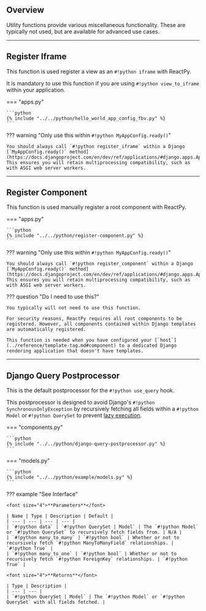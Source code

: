 ## Overview

<p class="intro" markdown>

Utility functions provide various miscellaneous functionality. These are typically not used, but are available for advanced use cases.

</p>

---

## Register Iframe

This function is used register a view as an `#!python iframe` with ReactPy.

It is mandatory to use this function if you are using `#!python view_to_iframe` within your application.

=== "apps.py"

    ```python
    {% include "../../python/hello_world_app_config_fbv.py" %}
    ```

??? warning "Only use this within `#!python MyAppConfig.ready()`"

    You should always call `#!python register_iframe` within a Django [`MyAppConfig.ready()` method](https://docs.djangoproject.com/en/dev/ref/applications/#django.apps.AppConfig.ready). This ensures you will retain multiprocessing compatibility, such as with ASGI web server workers.

---

## Register Component

This function is used manually register a root component with ReactPy.

=== "apps.py"

    ```python
    {% include "../../python/register-component.py" %}
    ```

??? warning "Only use this within `#!python MyAppConfig.ready()`"

    You should always call `#!python register_component` within a Django [`MyAppConfig.ready()` method](https://docs.djangoproject.com/en/dev/ref/applications/#django.apps.AppConfig.ready). This ensures you will retain multiprocessing compatibility, such as with ASGI web server workers.

??? question "Do I need to use this?"

    You typically will not need to use this function.

    For security reasons, ReactPy requires all root components to be registered. However, all components contained within Django templates are automatically registered.

    This function is needed when you have configured your [`host`](../reference/template-tag.md#component) to a dedicated Django rendering application that doesn't have templates.

---

## Django Query Postprocessor

This is the default postprocessor for the `#!python use_query` hook.

This postprocessor is designed to avoid Django's `#!python SynchronousOnlyException` by recursively fetching all fields within a `#!python Model` or `#!python QuerySet` to prevent [lazy execution](https://docs.djangoproject.com/en/dev/topics/db/queries/#querysets-are-lazy).

=== "components.py"

    ```python
    {% include "../../python/django-query-postprocessor.py" %}
    ```

=== "models.py"

    ```python
    {% include "../../python/example/models.py" %}
    ```

??? example "See Interface"

    <font size="4">**Parameters**</font>

    | Name | Type | Description | Default |
    | --- | --- | --- | --- |
    | `#!python data` | `#!python QuerySet | Model` | The `#!python Model` or `#!python QuerySet` to recursively fetch fields from. | N/A |
    | `#!python many_to_many` | `#!python bool` | Whether or not to recursively fetch `#!python ManyToManyField` relationships. | `#!python True` |
    | `#!python many_to_one` | `#!python bool` | Whether or not to recursively fetch `#!python ForeignKey` relationships. | `#!python True` |

    <font size="4">**Returns**</font>

    | Type | Description |
    | --- | --- |
    | `#!python QuerySet | Model` | The `#!python Model` or `#!python QuerySet` with all fields fetched. |
